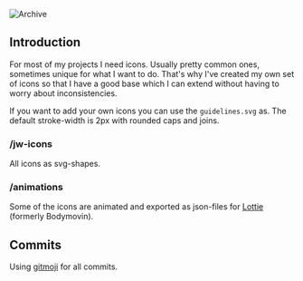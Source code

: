 ![Archive](http://qvieo.com/githubimg/banner_icons.png)

## Introduction

For most of my projects I need icons. Usually pretty common ones, sometimes unique for what I want to do. That's why I've created my own set of icons so that I have a good base which I can extend without having to worry about inconsistencies.

If you want to add your own icons you can use the `guidelines.svg` as. The default stroke-width is 2px with rounded caps and joins.

### /jw-icons

All icons as svg-shapes.

### /animations

Some of the icons are animated and exported as json-files for [Lottie](https://github.com/airbnb/lottie-web) (formerly Bodymovin).

## Commits

Using [gitmoji](https://gitmoji.carloscuesta.me/) for all commits.
